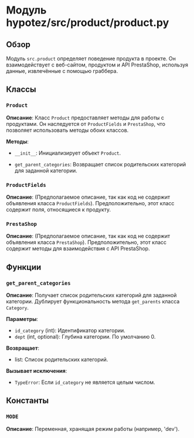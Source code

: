 # Модуль hypotez/src/product/product.py

## Обзор

Модуль `src.product` определяет поведение продукта в проекте. Он взаимодействует с веб-сайтом, продуктом и API PrestaShop, используя данные, извлечённые с помощью граббера.

## Классы

### `Product`

**Описание**: Класс `Product` предоставляет методы для работы с продуктами. Он наследуется от `ProductFields` и `PrestaShop`, что позволяет использовать методы обоих классов.

**Методы**:

- `__init__`: Инициализирует объект `Product`.

- `get_parent_categories`: Возвращает список родительских категорий для заданной категории.


### `ProductFields`

**Описание**:  (Предполагаемое описание, так как код не содержит объявления класса `ProductFields`). Предположительно, этот класс содержит поля, относящиеся к продукту.

### `PrestaShop`

**Описание**: (Предполагаемое описание, так как код не содержит объявления класса `PrestaShop`). Предположительно, этот класс содержит методы для взаимодействия с API PrestaShop.

## Функции

### `get_parent_categories`

**Описание**: Получает список родительских категорий для заданной категории.  Дублирует функциональность метода `get_parents` класса `Category`.

**Параметры**:

- `id_category` (int): Идентификатор категории.
- `dept` (int, optional): Глубина категории. По умолчанию 0.

**Возвращает**:

- list: Список родительских категорий.

**Вызывает исключения**:

- `TypeError`: Если `id_category` не является целым числом.

## Константы

### `MODE`

**Описание**: Переменная, хранящая режим работы (например, 'dev').